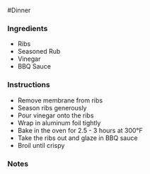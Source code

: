 #Dinner 
### Ingredients
- Ribs
- Seasoned Rub
- Vinegar
- BBQ Sauce
### Instructions
- Remove membrane from ribs
- Season ribs generously
- Pour vinegar onto the ribs
- Wrap in aluminum foil tightly
- Bake in the oven for 2.5 - 3 hours at 300°F
- Take the ribs out and glaze in BBQ sauce
- Broil until crispy
### Notes
